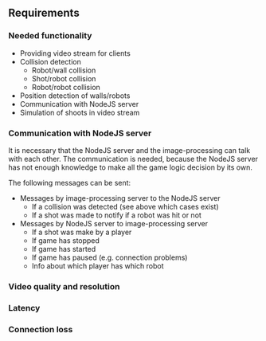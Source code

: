 ## Requirements

### Needed functionality
- Providing video stream for clients
- Collision detection
	- Robot/wall collision
	- Shot/robot collision
	- Robot/robot collision
- Position detection of walls/robots
- Communication with NodeJS server
- Simulation of shoots in video stream

### Communication with NodeJS server
It is necessary that the NodeJS server and the image-processing can talk with each other. The communication is needed, because the NodeJS server has not enough knowledge to make all the game logic decision by its own. 

The following messages can be sent:
- Messages by image-processing server to the NodeJS server
	- If a collision was detected (see above which cases exist)
	- If a shot was made to notify if a robot was hit or not
- Messages by NodeJS server to image-processing server
	- If a shot was make by a player
	- If game has stopped
	- If game has started
	- If game has paused (e.g. connection problems)
	- Info about which player has which robot

### Video quality and resolution


### Latency

### Connection loss 
